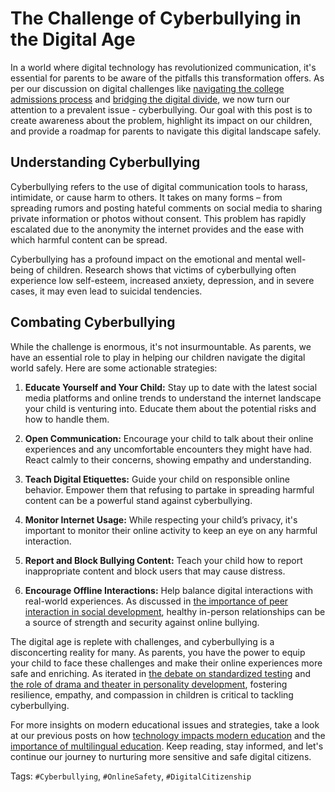 # The Challenge of Cyberbullying in the Digital Age

In a world where digital technology has revolutionized communication, it's essential for parents to be aware of the pitfalls this transformation offers. As per our discussion on digital challenges like [navigating the college admissions process](/xedublog/modern-challenges/the-challenge-of-navigating-the-college-admissions-process.md) and [bridging the digital divide](/modern-challenges/addressing-the-digital-divide-ensuring-equal-access.md), we now turn our attention to a prevalent issue - cyberbullying. Our goal with this post is to create awareness about the problem, highlight its impact on our children, and provide a roadmap for parents to navigate this digital landscape safely.

## Understanding Cyberbullying

Cyberbullying refers to the use of digital communication tools to harass, intimidate, or cause harm to others. It takes on many forms – from spreading rumors and posting hateful comments on social media to sharing private information or photos without consent. This problem has rapidly escalated due to the anonymity the internet provides and the ease with which harmful content can be spread.

Cyberbullying has a profound impact on the emotional and mental well-being of children. Research shows that victims of cyberbullying often experience low self-esteem, increased anxiety, depression, and in severe cases, it may even lead to suicidal tendencies.

## Combating Cyberbullying

While the challenge is enormous, it's not insurmountable. As parents, we have an essential role to play in helping our children navigate the digital world safely. Here are some actionable strategies:

1. **Educate Yourself and Your Child:** Stay up to date with the latest social media platforms and online trends to understand the internet landscape your child is venturing into. Educate them about the potential risks and how to handle them.

2. **Open Communication:** Encourage your child to talk about their online experiences and any uncomfortable encounters they might have had. React calmly to their concerns, showing empathy and understanding.

3. **Teach Digital Etiquettes:** Guide your child on responsible online behavior. Empower them that refusing to partake in spreading harmful content can be a powerful stand against cyberbullying.

4. **Monitor Internet Usage:** While respecting your child’s privacy, it's important to monitor their online activity to keep an eye on any harmful interaction.

5. **Report and Block Bullying Content:** Teach your child how to report inappropriate content and block users that may cause distress.

6. **Encourage Offline Interactions:** Help balance digital interactions with real-world experiences. As discussed in [the importance of peer interaction in social development](/xedublog/social-dynamics/the-role-of-peer-interaction-in-social-development.md), healthy in-person relationships can be a source of strength and security against online bullying.

The digital age is replete with challenges, and cyberbullying is a disconcerting reality for many. As parents, you have the power to equip your child to face these challenges and make their online experiences more safe and enriching. As iterated in [the debate on standardized testing](/xedublog/education-fundamentals/the-debate-on-standardized-testing.md) and [the role of drama and theater in personality development](/holistic-development/the-role-of-drama-and-theater-in-personality-development.md), fostering resilience, empathy, and compassion in children is critical to tackling cyberbullying.

For more insights on modern educational issues and strategies, take a look at our previous posts on how [technology impacts modern education](/xedublog/digital-transformation/the-role-of-technology-in-modern-education.md) and the [importance of multilingual education](/skill-development/the-importance-of-multilingual-education.md). Keep reading, stay informed, and let's continue our journey to nurturing more sensitive and safe digital citizens.

Tags: `#Cyberbullying`, `#OnlineSafety`, `#DigitalCitizenship`